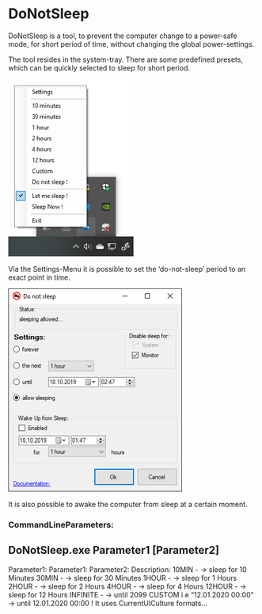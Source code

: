# DoNotSleep
DoNotSleep is a tool, to prevent the computer change to a power-safe mode, for short period of time, without changing the global power-settings.

The tool resides in the system-tray. There are some predefined presets, which can be quickly selected to sleep for short period.


![System Tray](https://github.com/DAVIDSystems/DoNotSleep/blob/master/donotsleep/images/SystmTray.png)

Via the Settings-Menu it is possible to set the ‘do-not-sleep’ period to an exact point in time.

![Settings](https://github.com/DAVIDSystems/DoNotSleep/blob/master/donotsleep/images/settings.png)

It is also possible to awake the computer from sleep at a certain moment.

### CommandLineParameters:
## DoNotSleep.exe Parameter1 [Parameter2]
Parameter1:
Parameter1:	Parameter2:	Description:
10MIN	-	-> sleep for 10 Minutes
30MIN	-	-> sleep for 30 Minutes
1HOUR	-	-> sleep for 1 Hours
2HOUR	-	-> sleep for 2 Hours
4HOUR	-	-> sleep for 4 Hours
12HOUR	-	-> sleep for 12 Hours
INFINITE	-	-> until 2099
CUSTOM	i.e “12.01.2020 00:00”	-> until 12.01.2020 00:00  ! It uses CurrentUICulture formats…
